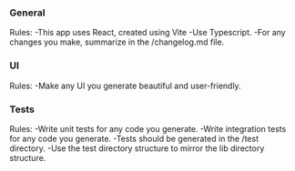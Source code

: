### General

Rules:
-This app uses React, created using Vite
-Use Typescript.
-For any changes you make, summarize in the /changelog.md file.

### UI

Rules:
-Make any UI you generate beautiful and user-friendly.

### Tests

Rules:
-Write unit tests for any code you generate.
-Write integration tests for any code you generate.
-Tests should be generated in the /test directory.
-Use the test directory structure to mirror the lib directory structure.
